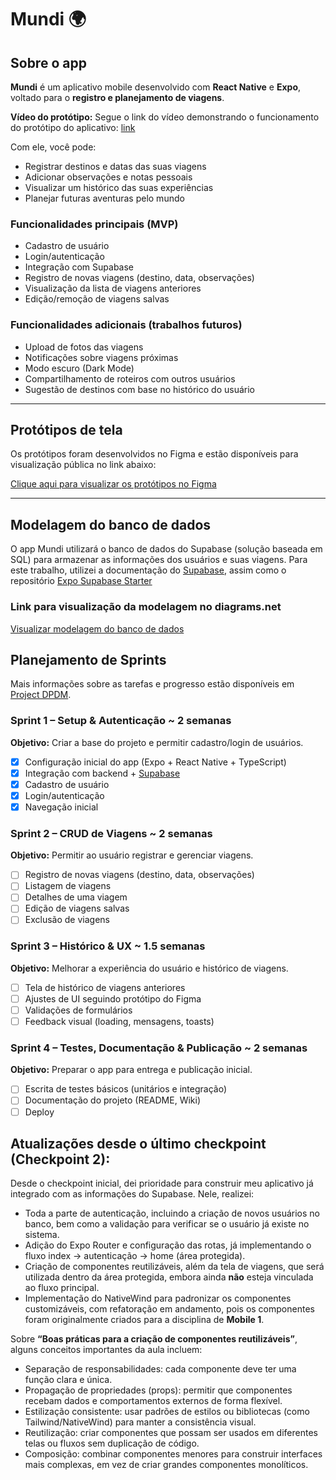 # Mundi 🌍

## Sobre o app

**Mundi** é um aplicativo mobile desenvolvido com **React Native** e **Expo**, voltado para o **registro e planejamento de viagens**.

**Vídeo do protótipo:**
Segue o link do vídeo demonstrando o funcionamento do protótipo do aplicativo: [link](https://youtube.com/shorts/LeEKGPUh-gQ?feature=share)

Com ele, você pode:

- Registrar destinos e datas das suas viagens
- Adicionar observações e notas pessoais
- Visualizar um histórico das suas experiências
- Planejar futuras aventuras pelo mundo

### Funcionalidades principais (MVP)

- Cadastro de usuário
- Login/autenticação
- Integração com Supabase
- Registro de novas viagens (destino, data, observações)
- Visualização da lista de viagens anteriores
- Edição/remoção de viagens salvas

### Funcionalidades adicionais (trabalhos futuros)

- Upload de fotos das viagens
- Notificações sobre viagens próximas
- Modo escuro (Dark Mode)
- Compartilhamento de roteiros com outros usuários
- Sugestão de destinos com base no histórico do usuário

---

## Protótipos de tela

Os protótipos foram desenvolvidos no Figma e estão disponíveis para visualização pública no link abaixo:

[Clique aqui para visualizar os protótipos no Figma](https://www.figma.com/design/0VQlP8P0Y4WE1c2G3n3YZw/mobile?node-id=0-1&p=f&t=hq6lA7psdH4Cg3C4-0)

---

## Modelagem do banco de dados

O app Mundi utilizará o banco de dados do Supabase (solução baseada em SQL) para armazenar as informações dos usuários e suas viagens.
Para este trabalho, utilizei a documentação do [Supabase](https://supabase.com/docs/guides/getting-started/tutorials/with-expo-react-native), assim como o repositório [Expo Supabase Starter](https://github.com/flemingvincent/expo-supabase-starter)

### Link para visualização da modelagem no diagrams.net

[Visualizar modelagem do banco de dados](https://drive.google.com/file/d/1l2Onv3uUJZcMsfiLDRD30OCM4J1D9LQR/view?usp=sharing)

## Planejamento de Sprints

Mais informações sobre as tarefas e progresso estão disponíveis em [Project DPDM](https://github.com/users/milenahamerski/projects/3).

### Sprint 1 – Setup & Autenticação ~ 2 semanas

**Objetivo:** Criar a base do projeto e permitir cadastro/login de usuários.

- [x] Configuração inicial do app (Expo + React Native + TypeScript)
- [x] Integração com backend + [Supabase](https://supabase.com/docs)
- [x] Cadastro de usuário
- [x] Login/autenticação
- [x] Navegação inicial

### Sprint 2 – CRUD de Viagens ~ 2 semanas

**Objetivo:** Permitir ao usuário registrar e gerenciar viagens.

- [ ] Registro de novas viagens (destino, data, observações)
- [ ] Listagem de viagens
- [ ] Detalhes de uma viagem
- [ ] Edição de viagens salvas
- [ ] Exclusão de viagens

### Sprint 3 – Histórico & UX ~ 1.5 semanas

**Objetivo:** Melhorar a experiência do usuário e histórico de viagens.

- [ ] Tela de histórico de viagens anteriores
- [ ] Ajustes de UI seguindo protótipo do Figma
- [ ] Validações de formulários
- [ ] Feedback visual (loading, mensagens, toasts)

### Sprint 4 – Testes, Documentação & Publicação ~ 2 semanas

**Objetivo:** Preparar o app para entrega e publicação inicial.

- [ ] Escrita de testes básicos (unitários e integração)
- [ ] Documentação do projeto (README, Wiki)
- [ ] Deploy

## Atualizações desde o último checkpoint (Checkpoint 2):

Desde o checkpoint inicial, dei prioridade para construir meu aplicativo já integrado com as informações do Supabase. Nele, realizei:

- Toda a parte de autenticação, incluindo a criação de novos usuários no banco, bem como a validação para verificar se o usuário já existe no sistema.
- Adição do Expo Router e configuração das rotas, já implementando o fluxo index → autenticação → home (área protegida).
- Criação de componentes reutilizáveis, além da tela de viagens, que será utilizada dentro da área protegida, embora ainda **não** esteja vinculada ao fluxo principal.
- Implementação do NativeWind para padronizar os componentes customizáveis, com refatoração em andamento, pois os componentes foram originalmente criados para a disciplina de **Mobile 1**.

Sobre **“Boas práticas para a criação de componentes reutilizáveis”**, alguns conceitos importantes da aula incluem:

- Separação de responsabilidades: cada componente deve ter uma função clara e única.
- Propagação de propriedades (props): permitir que componentes recebam dados e comportamentos externos de forma flexível.
- Estilização consistente: usar padrões de estilos ou bibliotecas (como Tailwind/NativeWind) para manter a consistência visual.
- Reutilização: criar componentes que possam ser usados em diferentes telas ou fluxos sem duplicação de código.
- Composição: combinar componentes menores para construir interfaces mais complexas, em vez de criar grandes componentes monolíticos.
